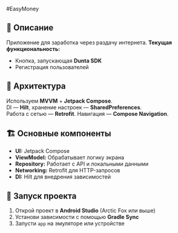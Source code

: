 #EasyMoney 

## 📌 Описание
Приложение для заработка через раздачу интернета.
**Текущая функциональность:**
- Кнопка, запускающая **Dunta SDK**
- Регистрация пользователей


## 📂 Архитектура
Используем **MVVM** + **Jetpack Compose**.  
DI — **Hilt**, хранение настроек — **SharedPreferences**.  
Работа с сетью — **Retrofit**. Навигация — **Compose Navigation**.

## 🏗️ Основные компоненты
- **UI:** Jetpack Compose
- **ViewModel:** Обрабатывает логику экрана
- **Repository:** Работает с API и локальными данными
- **Networking:** Retrofit для HTTP-запросов
- **DI:** Hilt для внедрения зависимостей

## 🚀 Запуск проекта
1. Открой проект в **Android Studio** (Arctic Fox или выше)
2. Установи зависимости с помощью **Gradle Sync**
3. Запусти `app` на эмуляторе или устройстве
